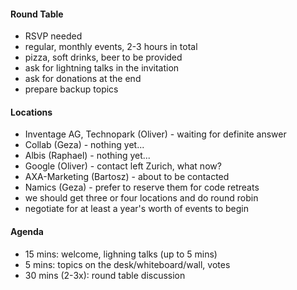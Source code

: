 #### Round Table

* RSVP needed
* regular, monthly events, 2-3 hours in total
* pizza, soft drinks, beer to be provided
* ask for lightning talks in the invitation
* ask for donations at the end
* prepare backup topics

#### Locations

* Inventage AG, Technopark (Oliver) - waiting for definite answer
* Collab (Geza) - nothing yet...
* Albis (Raphael) - nothing yet...
* Google (Oliver) - contact left Zurich, what now?
* AXA-Marketing (Bartosz) - about to be contacted
* Namics (Geza) - prefer to reserve them for code retreats
* we should get three or four locations and do round robin
* negotiate for at least a year's worth of events to begin

#### Agenda

* 15 mins: welcome, lighning talks (up to 5 mins)
* 5 mins: topics on the desk/whiteboard/wall, votes
* 30 mins (2-3x): round table discussion
